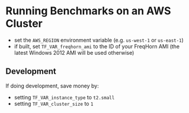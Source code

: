 # Running Benchmarks on an AWS Cluster

- set the `AWS_REGION` environment variable (e.g. `us-west-1` or `us-east-1`)
- if built, set `TF_VAR_freqhorn_ami` to the ID of your FreqHorn AMI (the latest Windows 2012 AMI will be used otherwise)

## Development

If doing development, save money by:

- setting `TF_VAR_instance_type` to `t2.small`
- setting `TF_VAR_cluster_size` to `1`